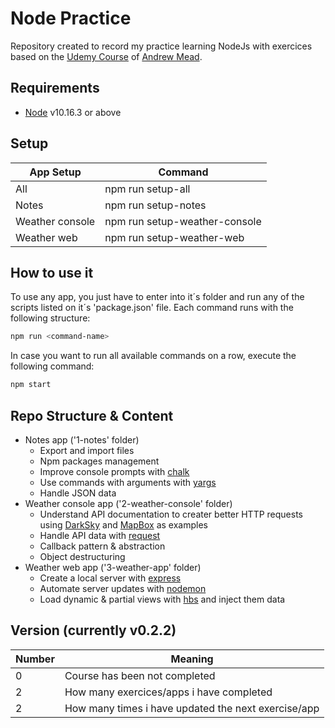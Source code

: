 # Node Practice
Repository created to record my practice learning NodeJs with exercices based on the [Udemy Course](https://www.udemy.com/course/the-complete-nodejs-developer-course-2) of [Andrew Mead](https://www.udemy.com/user/andrewmead/).

## Requirements
 - [Node](https://nodejs.org/en/download/) v10.16.3 or above

## Setup
| App Setup | Command |
| ------ | ------ |
| All | npm run setup-all |
| Notes | npm run setup-notes |
| Weather console | npm run setup-weather-console |
| Weather web | npm run setup-weather-web |

## How to use it
To use any app, you just have to enter into it´s folder and run any of the scripts listed on it´s 'package.json' file. Each command runs with the following structure:
```sh
npm run <command-name>
```
In case you want to run all available commands on a row, execute the following command:
```sh
npm start
```

## Repo Structure & Content
 - Notes app ('1-notes' folder)
    - Export and import files
    - Npm packages management
    - Improve console prompts with [chalk](https://www.npmjs.com/package/chalk)
    - Use commands with arguments with [yargs](https://www.npmjs.com/package/yargs)
    - Handle JSON data
 - Weather console app ('2-weather-console' folder)
    - Understand API documentation to creater better HTTP requests using [DarkSky](darksky.net/dev) and [MapBox](docs.mapbox.com/api) as examples
    - Handle API data with [request](https://www.npmjs.com/package/request)
    - Callback pattern & abstraction
    - Object destructuring
 - Weather web app ('3-weather-app' folder)
    - Create a local server with [express](https://www.npmjs.com/package/express)
    - Automate server updates with [nodemon](https://www.npmjs.com/package/nodemon)
    - Load dynamic & partial views with [hbs](https://www.npmjs.com/package/hbs) and inject them data

 ## Version (currently v0.2.2)
| Number | Meaning |
| ------ | ------ |
| 0 | Course has been not completed |
| 2 | How many exercices/apps i have completed |
| 2 | How many times i have updated the next exercise/app |